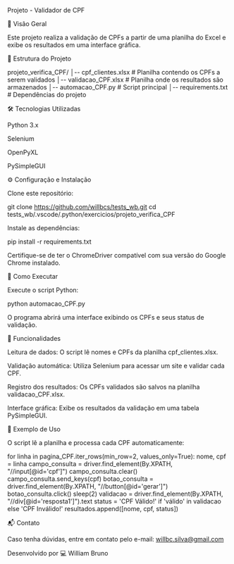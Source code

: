 Projeto - Validador de CPF

📌 Visão Geral

Este projeto realiza a validação de CPFs a partir de uma planilha do Excel e exibe os resultados em uma interface gráfica.

📂 Estrutura do Projeto

projeto_verifica_CPF/
│-- cpf_clientes.xlsx  # Planilha contendo os CPFs a serem validados
│-- validacao_CPF.xlsx  # Planilha onde os resultados são armazenados
│-- automacao_CPF.py  # Script principal
│-- requirements.txt  # Dependências do projeto

🛠️ Tecnologias Utilizadas

Python 3.x

Selenium

OpenPyXL

PySimpleGUI

⚙️ Configuração e Instalação

Clone este repositório:

git clone https://github.com/willbcs/tests_wb.git
cd tests_wb/.vscode/.python/exercicios/projeto_verifica_CPF

Instale as dependências:

pip install -r requirements.txt

Certifique-se de ter o ChromeDriver compatível com sua versão do Google Chrome instalado.

🚀 Como Executar

Execute o script Python:

python automacao_CPF.py

O programa abrirá uma interface exibindo os CPFs e seus status de validação.

📌 Funcionalidades

Leitura de dados: O script lê nomes e CPFs da planilha cpf_clientes.xlsx.

Validação automática: Utiliza Selenium para acessar um site e validar cada CPF.

Registro dos resultados: Os CPFs validados são salvos na planilha validacao_CPF.xlsx.

Interface gráfica: Exibe os resultados da validação em uma tabela PySimpleGUI.

📄 Exemplo de Uso

O script lê a planilha e processa cada CPF automaticamente:

for linha in pagina_CPF.iter_rows(min_row=2, values_only=True):
    nome, cpf = linha
    campo_consulta = driver.find_element(By.XPATH, "//input[@id='cpf']")
    campo_consulta.clear()
    campo_consulta.send_keys(cpf)
    botao_consulta = driver.find_element(By.XPATH, "//button[@id='gerar']")
    botao_consulta.click()
    sleep(2)
    validacao = driver.find_element(By.XPATH, "//div[@id='resposta1']").text
    status = 'CPF Válido!' if 'válido' in validacao else 'CPF Inválido!'
    resultados.append([nome, cpf, status])

📬 Contato

Caso tenha dúvidas, entre em contato pelo e-mail: willbc.silva@gmail.com

Desenvolvido por 💻 William Bruno